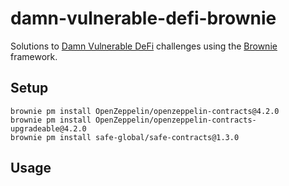 # damn-vulnerable-defi-brownie
Solutions to [Damn Vulnerable DeFi](https://www.damnvulnerabledefi.xyz) challenges using the [Brownie](https://eth-brownie.readthedocs.io/en/stable/) framework.

## Setup
```
brownie pm install OpenZeppelin/openzeppelin-contracts@4.2.0
brownie pm install OpenZeppelin/openzeppelin-contracts-upgradeable@4.2.0
brownie pm install safe-global/safe-contracts@1.3.0
```

## Usage




